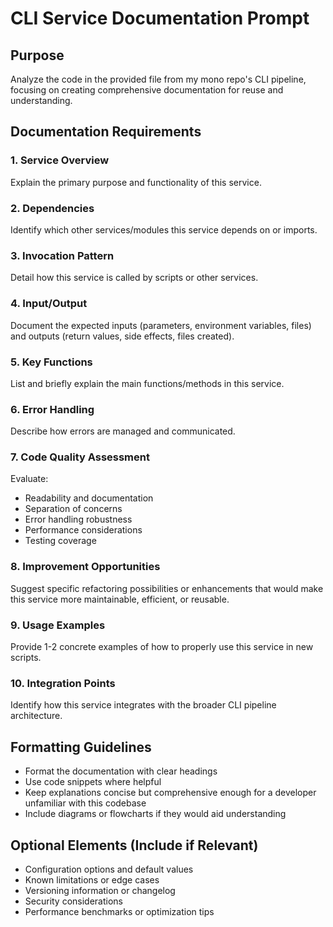 # CLI Service Documentation Prompt

## Purpose
Analyze the code in the provided file from my mono repo's CLI pipeline, focusing on creating comprehensive documentation for reuse and understanding.

## Documentation Requirements

### 1. Service Overview
Explain the primary purpose and functionality of this service.

### 2. Dependencies
Identify which other services/modules this service depends on or imports.

### 3. Invocation Pattern
Detail how this service is called by scripts or other services.

### 4. Input/Output
Document the expected inputs (parameters, environment variables, files) and outputs (return values, side effects, files created).

### 5. Key Functions
List and briefly explain the main functions/methods in this service.

### 6. Error Handling
Describe how errors are managed and communicated.

### 7. Code Quality Assessment
Evaluate:
- Readability and documentation
- Separation of concerns
- Error handling robustness
- Performance considerations
- Testing coverage

### 8. Improvement Opportunities
Suggest specific refactoring possibilities or enhancements that would make this service more maintainable, efficient, or reusable.

### 9. Usage Examples
Provide 1-2 concrete examples of how to properly use this service in new scripts.

### 10. Integration Points
Identify how this service integrates with the broader CLI pipeline architecture.

## Formatting Guidelines
- Format the documentation with clear headings
- Use code snippets where helpful
- Keep explanations concise but comprehensive enough for a developer unfamiliar with this codebase
- Include diagrams or flowcharts if they would aid understanding

## Optional Elements (Include if Relevant)
- Configuration options and default values
- Known limitations or edge cases
- Versioning information or changelog
- Security considerations
- Performance benchmarks or optimization tips
